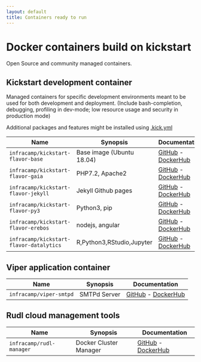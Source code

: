 ```yaml
---
layout: default
title: Containers ready to run
---
```


# Docker containers build on kickstart

Open Source and community managed containers. 

## Kickstart development container

Managed containers for specific development environments meant to be used for both development and
deployment. (Include bash-completion, debugging, profiling in dev-mode; low resource usage and security in production mode)

Additional packages and features might be installed using [.kick.yml](/projects/kickstart)

| Name                                  | Synopsis                  | Documentation                                    |
|---------------------------------------|---------------------------|--------------------------------------------------|
| `infracamp/kickstart-flavor-base`     | Base image (Ubuntu 18.04) | [GitHub](https://github.com/infracamp/kickstart-flavor-base) - [DockerHub](https://hub.docker.com/r/infracamp/kickstart-flavor-base/) |
| `infracamp/kickstart-flavor-gaia`     | PHP7.2, Apache2           | [GitHub](https://github.com/infracamp/kickstart-flavor-gaia) - [DockerHub](https://hub.docker.com/r/infracamp/kickstart-flavor-gaia/) |
| `infracamp/kickstart-flavor-jekyll`   | Jekyll Github pages       | [GitHub](https://github.com/infracamp/kickstart-flavor-jekyll) - [DockerHub](https://hub.docker.com/r/infracamp/kickstart-flavor-jekyll/) |
| `infracamp/kickstart-flavor-py3`      | Python3, pip              | [GitHub](https://github.com/infracamp/kickstart-flavor-py3) - [DockerHub](https://hub.docker.com/r/infracamp/kickstart-flavor-py3/) |
| `infracamp/kickstart-flavor-erebos`   | nodejs, angular           | [GitHub](https://github.com/infracamp/kickstart-flavor-erebos) - [DockerHub](https://hub.docker.com/r/infracamp/kickstart-flavor-erebos/) |
| `infracamp/kickstart-flavor-datalytics`  | R,Python3,RStudio,Jupyter | [GitHub](https://github.com/infracamp/kickstart-flavor-datalytics) - [DockerHub](https://hub.docker.com/r/infracamp/kickstart-flavor-datalytics/) |


## Viper application container

| Name                                  | Synopsis                  | Documentation                                    |
|---------------------------------------|---------------------------|--------------------------------------------------|
| `infracamp/viper-smtpd`               | SMTPd Server              | [GitHub](https://github.com/infracamp/viper-smtpd) - [DockerHub](https://hub.docker.com/r/infracamp/viper-smtpd/) |


## Rudl cloud management tools

| Name                                  | Synopsis                  | Documentation                                    |
|---------------------------------------|---------------------------|--------------------------------------------------|
| `infracamp/rudl-manager`              | Docker Cluster Manager    | [GitHub](https://github.com/infracamp/rudl-manager) - [DockerHub](https://hub.docker.com/r/infracamp/rudl-manager/) |




